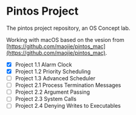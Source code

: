 # Pintos Project

The pintos project repository, an OS Concept lab.

Working with macOS based on the vesion from [https://github.com/maojie/pintos_mac](https://github.com/maojie/pintos_mac).

- [x] Project 1.1 Alarm Clock
- [x] Project 1.2 Priority Scheduling
- [ ] Project 1.3 Advanced Scheduler
- [ ] Project 2.1 Process Termination Messages
- [ ] Project 2.2 Argument Passing
- [ ] Project 2.3 System Calls
- [ ] Project 2.4 Denying Writes to Executables